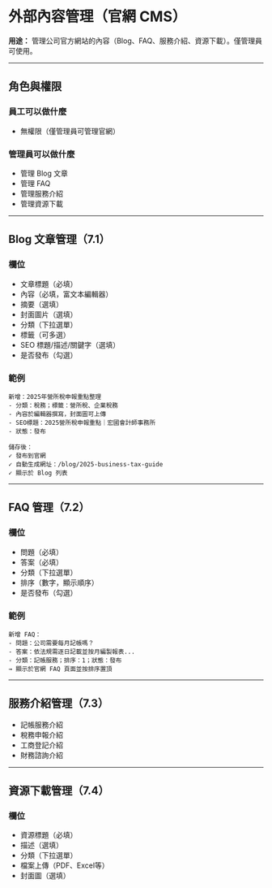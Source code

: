 # 外部內容管理（官網 CMS）

**用途：** 管理公司官方網站的內容（Blog、FAQ、服務介紹、資源下載）。僅管理員可使用。

---

## 角色與權限

### 員工可以做什麼
- 無權限（僅管理員可管理官網）

### 管理員可以做什麼
- 管理 Blog 文章
- 管理 FAQ
- 管理服務介紹
- 管理資源下載

---

## Blog 文章管理（7.1）

### 欄位
- 文章標題（必填）
- 內容（必填，富文本編輯器）
- 摘要（選填）
- 封面圖片（選填）
- 分類（下拉選單）
- 標籤（可多選）
- SEO 標題/描述/關鍵字（選填）
- 是否發布（勾選）

### 範例
```
新增：2025年營所稅申報重點整理
- 分類：稅務；標籤：營所稅、企業稅務
- 內容於編輯器撰寫，封面圖可上傳
- SEO標題：2025營所稅申報重點｜宏國會計師事務所
- 狀態：發布

儲存後：
✓ 發布到官網
✓ 自動生成網址：/blog/2025-business-tax-guide
✓ 顯示於 Blog 列表
```

---

## FAQ 管理（7.2）

### 欄位
- 問題（必填）
- 答案（必填）
- 分類（下拉選單）
- 排序（數字，顯示順序）
- 是否發布（勾選）

### 範例
```
新增 FAQ：
- 問題：公司需要每月記帳嗎？
- 答案：依法規需逐日記載並按月編製報表...
- 分類：記帳服務；排序：1；狀態：發布
→ 顯示於官網 FAQ 頁面並按排序置頂
```

---

## 服務介紹管理（7.3）
- 記帳服務介紹
- 稅務申報介紹
- 工商登記介紹
- 財務諮詢介紹

---

## 資源下載管理（7.4）

### 欄位
- 資源標題（必填）
- 描述（選填）
- 分類（下拉選單）
- 檔案上傳（PDF、Excel等）
- 封面圖（選填）
